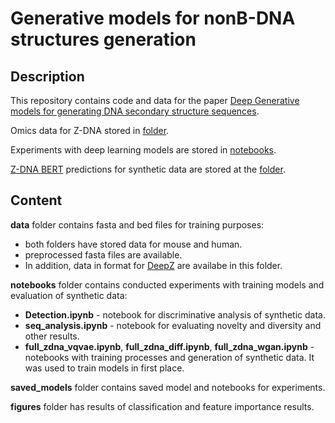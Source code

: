 # Generative models for nonB-DNA structures generation
## Description

This repository contains code and data for the paper [Deep Generative models for generating DNA secondary structure sequences](https://github.com/powidla/Secondary-structures-generation).

Omics data for Z-DNA stored in [folder](https://github.com/powidla/Secondary-structures-generation/tree/main/data/DeepZ_data/hg19_features/sparse).

Experiments with deep learning models are stored in [notebooks](https://github.com/powidla/Secondary-structures-generation/tree/main/notebooks).

[Z-DNA BERT](https://github.com/mitiau/Z-DNABERT/blob/main/ZDNA-prediction.ipynb) predictions for synthetic data are stored at the [folder](https://github.com/powidla/Secondary-structures-generation/tree/main/zdna_bert).

## Content
**data** folder contains fasta and bed files for training purposes: 
- both folders have stored data for mouse and human.
- preprocessed fasta files are available.
- In addition, data in format for [DeepZ](https://github.com/Nazar1997/DeepZ) are availabe in this folder.

**notebooks** folder contains conducted experiments with training models and evaluation of synthetic data: 

- **Detection.ipynb** - notebook for discriminative analysis of synthetic data.
- **seq_analysis.ipynb** - notebook for evaluating novelty and diversity and other results.
- **full_zdna_vqvae.ipynb**, **full_zdna_diff.ipynb**, **full_zdna_wgan.ipynb** - notebooks with training processes and generation of synthetic data.
It was used to train models in first place.  

**saved_models** folder contains saved model and notebooks for experiments.

**figures** folder has results of classification and feature importance results.





